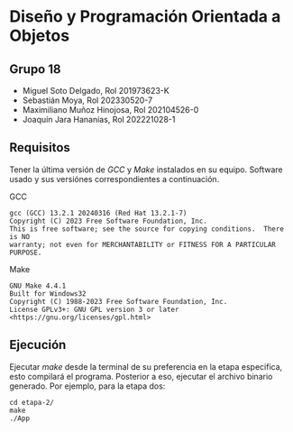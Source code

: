 # Diseño y Programación Orientada a Objetos

## Grupo 18
- Miguel Soto Delgado, Rol 201973623-K
- Sebastián Moya, Rol 202330520-7
- Maximiliano Muñoz Hinojosa, Rol 202104526-0
- Joaquín Jara Hananías, Rol 202221028-1

## Requisitos
Tener la última versión de _GCC_ y _Make_ instalados en su equipo. Software usado y sus versiónes correspondientes a continuación.

GCC
```
gcc (GCC) 13.2.1 20240316 (Red Hat 13.2.1-7)
Copyright (C) 2023 Free Software Foundation, Inc.
This is free software; see the source for copying conditions.  There is NO
warranty; not even for MERCHANTABILITY or FITNESS FOR A PARTICULAR PURPOSE.
```

Make
```
GNU Make 4.4.1
Built for Windows32
Copyright (C) 1988-2023 Free Software Foundation, Inc.
License GPLv3+: GNU GPL version 3 or later <https://gnu.org/licenses/gpl.html>
```

## Ejecución

Ejecutar _make_ desde la terminal de su preferencia en la etapa especifica, esto compilará el programa. Posterior a eso, ejecutar el
archivo binario generado. Por ejemplo, para la etapa dos:

```
cd etapa-2/
make
./App
```
